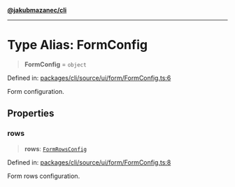 [**@jakubmazanec/cli**](../README.md)

---

# Type Alias: FormConfig

> **FormConfig** = `object`

Defined in:
[packages/cli/source/ui/form/FormConfig.ts:6](https://github.com/jakubmazanec/tools/blob/c36a857a499e2c0c4f38fc4405cb987b357adf10/packages/cli/source/ui/form/FormConfig.ts#L6)

Form configuration.

## Properties

### rows

> **rows**: [`FormRowsConfig`](FormRowsConfig.md)

Defined in:
[packages/cli/source/ui/form/FormConfig.ts:8](https://github.com/jakubmazanec/tools/blob/c36a857a499e2c0c4f38fc4405cb987b357adf10/packages/cli/source/ui/form/FormConfig.ts#L8)

Form rows configuration.
